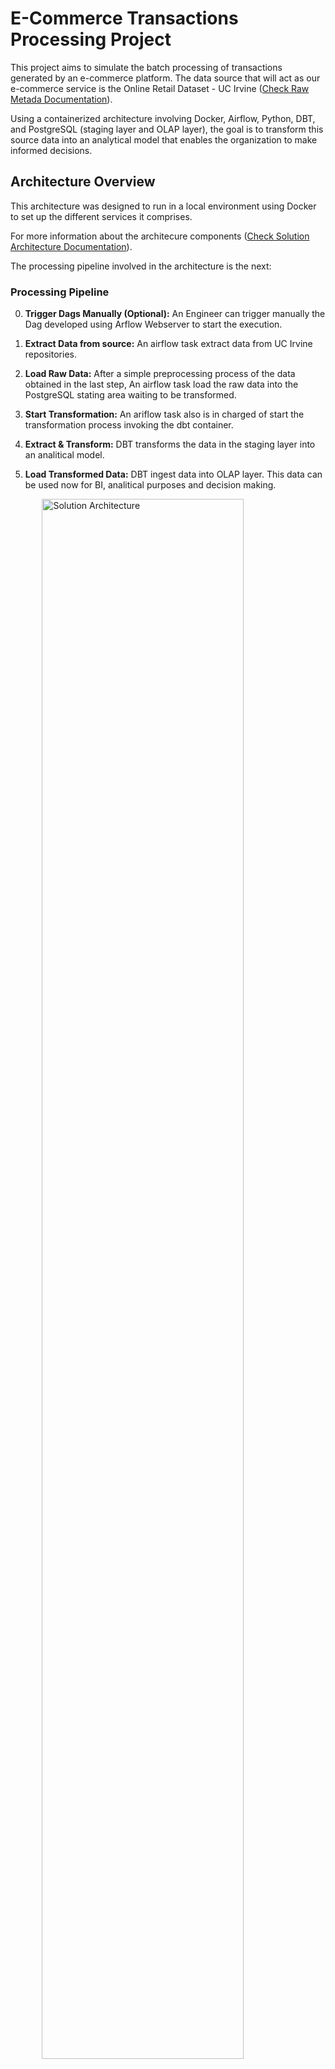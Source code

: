 # E-Commerce Transactions Processing Project

This project aims to simulate the batch processing of transactions generated by an e-commerce platform. The data source that will act as our e-commerce service is the Online Retail Dataset - UC Irvine ([Check Raw Metada Documentation](project_documentation/data_modeling/raw_metada_doc.md)). 

Using a containerized architecture involving Docker, Airflow, Python, DBT, and PostgreSQL (staging layer and OLAP layer), the goal is to transform this source data into an analytical model that enables the organization to make informed decisions.

## Architecture Overview

This architecture was designed to run in a local environment using Docker to set up the different services it comprises.

For more information about the architecure components ([Check Solution Architecture Documentation](project_documentation/architechture_documentation/solution_architecture.md)).

The processing pipeline involved in the architecture is the next:

### Processing Pipeline

0. **Trigger Dags Manually (Optional):** An Engineer can trigger manually the Dag developed using Arflow Webserver to start the execution.

1. **Extract Data from source:** An airflow task extract data from UC Irvine repositories.

2. **Load Raw Data:** After a simple preprocessing process of the data obtained in the last step, An airflow task load the raw data into the PostgreSQL stating area waiting to be transformed.

3. **Start Transformation:** An ariflow task also is in charged of start the transformation process invoking the dbt container.

4. **Extract & Transform:** DBT transforms the data in the staging layer into an analitical model.

5. **Load Transformed Data:** DBT ingest data into OLAP layer. This data can be used now for BI, analitical purposes and decision making.

<img src="project_documentation/architechture_documentation/solution_architechture.png" alt="Solution Architecture" style="display: block; margin-left: auto; margin-right: auto; width: 80%;">

## OLAP Layer - Star Model

The raw data is transformed into an star schema thats going to be stored in the postgres OLAP Layer. This new denormalized model allows for more agile queries that will support the company in the process of becoming a data-driven company.

For more information [Check OLAP Data Model & Metadata Documentation](project_documentation/data_modeling/olap_metadata_doc.md)

<img src="project_documentation/data_modeling/OLAP_star_model.png" alt="OLAP Star Model" style="display: block; margin-left: auto; margin-right: auto; width: 70%;">

## Repository Structure

This repository is designed to support an ETL pipeline using containerized services. It integrates **Apache Airflow** for orchestration, **DBT** for data transformation, **PostgreSQL** for data storage, and supporting scripts to facilitate development and deployment.

## Folder Structure

### `airflow/`
Contains all necessary files for setting up and configuring Apache Airflow, including:
- **DAGs** (Directed Acyclic Graphs): Defines the ETL workflows.
- **Logs**: Airflow log files.
- **requirements.txt**: Python dependencies for Airflow.

### `dbt/`
Contains the DBT project responsible for managing data transformations:
- **models/**: DBT SQL models that define the data transformation logic.
- **profiles.yml**: Configuration for connecting to the database.


### `postgres/`
Contains SQL scripts and configuration files for setting up PostgreSQL databases:
- **init.sql.template**: SQL scripts for initializing staging and OLAP databases.
- **init_sql_template.sh**: Shell script to set up the database environment..

### `project_documentation/`
A directory containing project-related documentation:
- Architecture diagrams.
- Workflow descriptions.
- User and technical manuals.

## Root Files

- **`.gitignore`**  
  Specifies which files and directories to exclude from version control, such as logs, environment files, and virtual environments.

- **`Dockerfile`**  
  Dockerfile for building the base image for the Airflow container, ensuring all dependencies are installed and configured.

- **`Dockerfile.dbt`**  
  Custom Dockerfile for building the DBT container, isolating DBT-specific dependencies.

- **`Makefile`**  
  A makefile to automate common tasks, including:
  - Building Docker images.
  - Running or cleaning up containers.
  - Checking dependencies like Python and Docker installations.

- **`README.md`**  
  The primary documentation for the project, including:
  - Overview of the repository.
  - Setup and installation instructions.
  - Usage details.

- **`docker-compose.yml`**  
  Defines and configures the services required to run the pipeline, including:
  - Airflow webserver and scheduler.
  - DBT container.
  - PostgreSQL containers for staging and OLAP layers.

- **`pre-commit-config.yaml`**  
  Configuration for pre-commit hooks, ensuring code quality standards such as linting and formatting.

- **`requirements.txt`**  
  A list of Python dependencies required for the project, ensuring a consistent environment across all contributors.

## CI/CD Approach

A Makefile was generated to provide a set of targets for managing Docker Compose deployments in a Python and Docker environment. It simplifies tasks such as checking for required dependencies (Python and Docker), building and starting Docker containers, running DBT tasks, and cleaning up unused Docker resources. It is particularly useful for automating deployment pipelines in a Continuous Integration/Continuous Deployment (CI/CD) environment.

### Key Components and Purpose

1. **Automated Dependency Checks**:
   - Ensures that the required dependencies (Python and Docker) are installed before starting the build process, preventing errors from missing dependencies.

2. **Automated Builds and Deployments**:
   - The `build`, `up`, `restart`, and `rebuild` targets help automate the process of building, deploying, and restarting services, which are key steps in any CI/CD pipeline. This eliminates the need for manual intervention and reduces errors during deployment.

3. **System Cleanup**:
   - The `clean` and `stop` targets help in cleaning up unused Docker resources, ensuring that system resources are not wasted by lingering containers, networks, or volumes, which is critical for maintaining a clean and efficient environment during continuous deployment.

4. **Real-time Monitoring**:
   - The `logs` target allows the real-time monitoring of services, which is important for debugging and ensuring the services are functioning as expected during the CI/CD process.

5. **DBT Task Execution**:
   - The `dbt` target ensures that data transformation tasks can be executed within the Docker environment, making the deployment of data-related tasks part of the CI/CD pipeline.

### Example Targets

```bash
# Build the Docker images and start the services
make build   # This will build the Docker images defined in the Makefile and start the services.
# Restart services if needed
make restart  # Restarts the services, useful when you need to apply changes without fully stopping.
# Stop the services
make stop     # Stops all running services, which can be used to pause or shut down your environment.
# Clean up Docker resources
make clean    # Removes unused Docker resources such as stopped containers, networks, and dangling images.
# View logs for services
make logs     # Displays the logs of the running services to help you troubleshoot or monitor service output.
# Run DBT tasks
make dbt      # Runs the DBT (Data Build Tool) tasks defined in the Makefile, typically for transforming data.
```

## Suggested architecture changes for real-world implementations

This solution was designed to run in a local environment. However, for a real-world implementation, this approach may not be the most suitable. The local environment could be replaced with a cloud-based setup using AWS serverless services.

### Proposed Cloud-Based Architecture

#### Orchestration
- **Amazon Managed Workflows for Apache Airflow (MWAA)**: Leverage MWAA to orchestrate and schedule workflows efficiently.

#### Data Lakes
- **AWS S3**: Use S3 as a data lake to manage data storage, enabling data movement between zones or acting as a staging area for raw data.

#### Computing
- **AWS Glue Jobs**: Utilize AWS Glue with PySpark for heavy workloads, ensuring scalability and efficient processing.

#### Data Warehouse
- **Amazon Redshift**: Replace PostgreSQL with Redshift for better performance when querying large datasets.

### Additional Enhancements

- **Data Quality Frameworks**: Implement frameworks such as **Great Expectations** to monitor data quality and trigger alerts when issues are detected.
- **Data Quality Dashboards**: Use the logs generated to create dashboards on data quality using services like **Amazon QuickSight**.

These adjustments would make the solution more robust, scalable, and suitable for production-grade environments.

## Relevant commands to check status on container services

These commands help you manage your Docker containers, Airflow DAGs, DBT workflows, and Python virtual environments efficiently.

### Docker Commands

```bash
# Lists all running Docker containers
docker ps  # Shows currently running containers.
# Lists all Docker containers, including stopped ones
docker ps -a  # Shows all containers, whether running or stopped.
# Builds and starts the services defined in the docker-compose.yml file
docker-compose up --build  # Builds images (if needed) and starts the services.
# Builds and starts the services in detached mode (runs in the background)
docker-compose up --build -d  # Runs the services in detached mode, allowing you to continue using the terminal.
# Stops and removes containers, networks, and volumes defined in the docker-compose.yml file
docker-compose down -v  # Stops the services and removes all related containers, networks, and volumes.
```

### Airflow Commands

```bash
# Lists all the DAGs (Directed Acyclic Graphs) currently available in Airflow
docker exec -it airflow airflow dags list  # Shows all the DAGs currently available in the Airflow instance.
# Lists any errors encountered when importing DAGs into Airflow
docker exec -it airflow_webserver airflow dags list-import-errors  # Displays any errors that occurred during DAG import.
```

### DBT Commands

```bash
# Opens a bash shell inside the DBT container
docker exec -it dbt-container bash  # Starts a bash shell session inside the DBT container for interactive work.
# Runs a debug check in the DBT container to ensure your project is configured correctly
docker exec -it dbt-container dbt debug  # Executes a DBT debug check to verify the project configuration and environment.
```

#### DBT Workflow Commands

```bash
# Checks the DBT project's health and connectivity to the database
dbt debug  # Verifies the configuration of the DBT project, including database connection and environment settings.
# Compiles the DBT project, preparing it for execution
dbt compile  # Compiles the DBT project without running transformations, useful for checking the SQL queries before execution.
# Executes the DBT project, running the SQL transformations on the database
dbt run  # Runs the DBT project, executing the SQL models and transformations on the database.
```

### Python Virtual Environment Commands

```bash
# Creates a new virtual environment in the 'venv' directory
python -m venv venv  # Initializes a new Python virtual environment in the 'venv' directory.
# Activates the virtual environment on Windows
.\venv\Scripts\activate  # Activates the virtual environment on Windows (for Command Prompt or PowerShell).
# Deactivates the current Python virtual environment
deactivate  # Deactivates the currently active virtual environment, returning to the system Python environment.
```